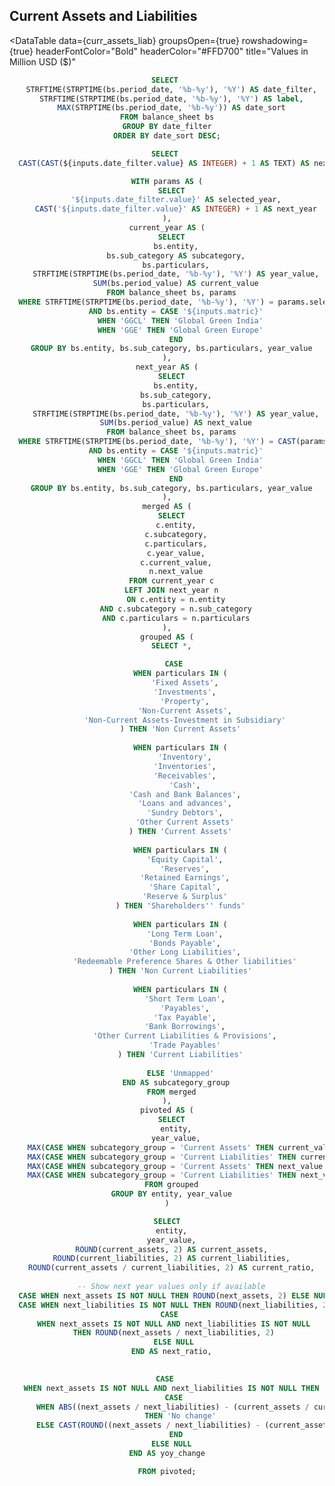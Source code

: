 <Grid cols = 2>

## Current Assets and Liabilities

<div class = "relative relative mb-5 mt-1">

<Dropdown data={date_filter} name=date_filter value=date_filter title="Year" defaultValue="2024" order = 'date_sort desc'>
</Dropdown>
</div>

</Grid>

<div class="flex items-center justify-between w-full">
<ButtonGroup name="matric" display="tabs">
        <ButtonGroupItem valueLabel="Global Green India" value="GGCL" default />
        <ButtonGroupItem valueLabel="Global Green Europe" value="GGE" />
</ButtonGroup>
</div>

<DataTable data={curr_assets_liab} groupsOpen={true} rowshadowing={true} headerFontColor="Bold"
headerColor="#FFD700" title="Values in Million USD ($)"
>

<Column id = "current_assets" title = "Current Assets" fmt = usd align = 'center'/>
<Column id = "current_liabilities" title = "Current Liabilities" fmt = usd align = 'center'/>
<Column id = "next_assets" title = "Next Assets" fmt = usd align = 'center'/>
<Column id = "next_liabilities" title = "Next Liabilities" fmt = usd align = 'center'/>
<Column id = "yoy_change" title = "YoY change" align = 'center' contentType = delta/>

</DataTable>


```sql date_filter
SELECT 
  STRFTIME(STRPTIME(bs.period_date, '%b-%y'), '%Y') AS date_filter,
  STRFTIME(STRPTIME(bs.period_date, '%b-%y'), '%Y') AS label,
  MAX(STRPTIME(bs.period_date, '%b-%y')) AS date_sort
FROM balance_sheet bs
GROUP BY date_filter
ORDER BY date_sort DESC;
```

```sql next_year_date
SELECT 
  CAST(CAST(${inputs.date_filter.value} AS INTEGER) + 1 AS TEXT) AS next_year_date
```

```sql curr_assets_liab
WITH params AS (
  SELECT
    '${inputs.date_filter.value}' AS selected_year,
    CAST('${inputs.date_filter.value}' AS INTEGER) + 1 AS next_year
),
current_year AS (
  SELECT
    bs.entity,
    bs.sub_category AS subcategory,
    bs.particulars,
    STRFTIME(STRPTIME(bs.period_date, '%b-%y'), '%Y') AS year_value,
    SUM(bs.period_value) AS current_value
  FROM balance_sheet bs, params
  WHERE STRFTIME(STRPTIME(bs.period_date, '%b-%y'), '%Y') = params.selected_year
    AND bs.entity = CASE '${inputs.matric}'
      WHEN 'GGCL' THEN 'Global Green India'
      WHEN 'GGE' THEN 'Global Green Europe'
    END
  GROUP BY bs.entity, bs.sub_category, bs.particulars, year_value
),
next_year AS (
  SELECT
    bs.entity,
    bs.sub_category,
    bs.particulars,
    STRFTIME(STRPTIME(bs.period_date, '%b-%y'), '%Y') AS year_value,
    SUM(bs.period_value) AS next_value
  FROM balance_sheet bs, params
  WHERE STRFTIME(STRPTIME(bs.period_date, '%b-%y'), '%Y') = CAST(params.next_year AS TEXT)
    AND bs.entity = CASE '${inputs.matric}'
      WHEN 'GGCL' THEN 'Global Green India'
      WHEN 'GGE' THEN 'Global Green Europe'
    END
  GROUP BY bs.entity, bs.sub_category, bs.particulars, year_value
),
merged AS (
  SELECT
    c.entity,
    c.subcategory,
    c.particulars,
    c.year_value,
    c.current_value,
    n.next_value
  FROM current_year c
  LEFT JOIN next_year n
    ON c.entity = n.entity
    AND c.subcategory = n.sub_category
    AND c.particulars = n.particulars
),
grouped AS (
  SELECT *,

    CASE 
      WHEN particulars IN (
        'Fixed Assets',
        'Investments',
        'Property',
        'Non-Current Assets',
        'Non-Current Assets-Investment in Subsidiary'
      ) THEN 'Non Current Assets'
      
      WHEN particulars IN (
        'Inventory',
        'Inventories',
        'Receivables',
        'Cash',
        'Cash and Bank Balances',
        'Loans and advances',
        'Sundry Debtors',
        'Other Current Assets'
      ) THEN 'Current Assets'
      
      WHEN particulars IN (
        'Equity Capital',
        'Reserves',
        'Retained Earnings',
        'Share Capital',
        'Reserve & Surplus'
      ) THEN 'Shareholders'' funds'
      
      WHEN particulars IN (
        'Long Term Loan',
        'Bonds Payable',
        'Other Long Liabilities',
        'Redeemable Preference Shares & Other liabilities'
      ) THEN 'Non Current Liabilities'
      
      WHEN particulars IN (
        'Short Term Loan',
        'Payables',
        'Tax Payable',
        'Bank Borrowings',
        'Other Current Liabilities & Provisions',
        'Trade Payables'
      ) THEN 'Current Liabilities'
      
      ELSE 'Unmapped'
    END AS subcategory_group
  FROM merged
),
pivoted AS (
  SELECT
    entity,
    year_value,
    MAX(CASE WHEN subcategory_group = 'Current Assets' THEN current_value END) AS current_assets,
    MAX(CASE WHEN subcategory_group = 'Current Liabilities' THEN current_value END) AS current_liabilities,
    MAX(CASE WHEN subcategory_group = 'Current Assets' THEN next_value END) AS next_assets,
    MAX(CASE WHEN subcategory_group = 'Current Liabilities' THEN next_value END) AS next_liabilities
  FROM grouped
  GROUP BY entity, year_value
)

SELECT
  entity,
  year_value,
  ROUND(current_assets, 2) AS current_assets,
  ROUND(current_liabilities, 2) AS current_liabilities,
  ROUND(current_assets / current_liabilities, 2) AS current_ratio,
  
  -- Show next year values only if available
  CASE WHEN next_assets IS NOT NULL THEN ROUND(next_assets, 2) ELSE NULL END AS next_assets,
  CASE WHEN next_liabilities IS NOT NULL THEN ROUND(next_liabilities, 2) ELSE NULL END AS next_liabilities,
  CASE 
    WHEN next_assets IS NOT NULL AND next_liabilities IS NOT NULL 
    THEN ROUND(next_assets / next_liabilities, 2) 
    ELSE NULL 
  END AS next_ratio,

 
CASE 
  WHEN next_assets IS NOT NULL AND next_liabilities IS NOT NULL THEN
    CASE 
      WHEN ABS((next_assets / next_liabilities) - (current_assets / current_liabilities)) < 0.005 
      THEN 'No change'
      ELSE CAST(ROUND((next_assets / next_liabilities) - (current_assets / current_liabilities), 2) AS TEXT)
    END
  ELSE NULL
END AS yoy_change

FROM pivoted;

```
